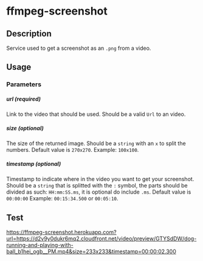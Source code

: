 # ffmpeg-screenshot

## Description

Service used to get a screenshot as an `.png` from a video.

## Usage

### Parameters

##### url (required)
Link to the video that should be used.
Should be a valid `Url` to an video.

##### size (optional)
The size of the returned image.
Should be a `string` with an `x` to split the numbers.
Default value is `270x270`.
Example: `100x100`. 

##### timestamp (optional)
Timestamp to indicate where in the video you want to get your screenshot.
Should be a `string` that is splitted with the `:` symbol, the parts should be divided as such: `HH:mm:SS.ms`, it is optional do include `.ms`.
Default value is `00:00:00`
Example: `00:15:34.500` or `00:05:10`. 

## Test
https://ffmpeg-screenshot.herokuapp.com?url=https://d2v9y0dukr6mq2.cloudfront.net/video/preview/GTYSdDW/dog-running-and-playing-with-ball_b1hei_ogb__PM.mp4&size=233x233&timestamp=00:00:02.300